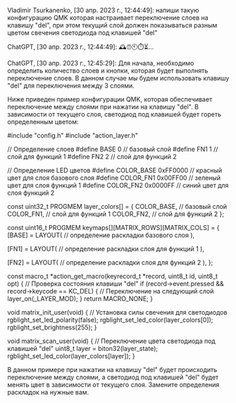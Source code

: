 Vladimir Tsurkanenko, [30 апр. 2023 г., 12:44:49]:
напиши такую конфигурацию QMK которая настраивает переключение слоев на клавишу "del", при этом текущий слой должен показываться разным цветом свечения светодиода под клавишей "del"

ChatGPT, [30 апр. 2023 г., 12:44:49]:
🕰️⏰🕙⏱️⏳...

ChatGPT, [30 апр. 2023 г., 12:45:29]:
Для начала, необходимо определить количество слоев и кнопки, которая будет выполнять переключение слоев. В данном случае мы будем использовать клавишу "del" для переключения между 3 слоями.

Ниже приведен пример конфигурации QMK, которая обеспечивает переключение между слоями при нажатии на клавишу "del". В зависимости от текущего слоя, светодиод под клавишей будет гореть определенным цветом:

#include "config.h"
#include "action_layer.h"

// Определение слоев
#define BASE 0 // базовый слой
#define FN1 1 // слой для функций 1
#define FN2 2 // слой для функций 2

// Определение LED цветов
#define COLOR_BASE 0xFF0000 // красный цвет для слоя базового слоя
#define COLOR_FN1 0x00FF00 // зеленый цвет для слоя функций 1
#define COLOR_FN2 0x0000FF // синий цвет для слоя функций 2

const uint32_t PROGMEM layer_colors[] = {
  COLOR_BASE, // базовый слой
  COLOR_FN1, // слой для функций 1
  COLOR_FN2, // слой для функций 2
};

const uint16_t PROGMEM keymaps[][MATRIX_ROWS][MATRIX_COLS] = {
  [BASE] = LAYOUT(
    // определение раскладки базового слоя
  ),

  [FN1] = LAYOUT(
    // определение раскладки слоя для функций 1
  ),

  [FN2] = LAYOUT(
    // определение раскладки слоя для функций 2
  ),
};

const macro_t *action_get_macro(keyrecord_t *record, uint8_t id, uint8_t opt) {
  // Проверка состояния клавиши "del"
  if (record->event.pressed && record->keycode == KC_DEL) {
    // Переключение на следующий слой
    layer_on(_LAYER_MOD);
  }
  return MACRO_NONE;
}

void matrix_init_user(void) {
  // Установка силы свечения для светодиодов
  rgblight_set_led_polarity(false);
  rgblight_set_led_color(layer_colors[0]);
  rgblight_set_brightness(255);
}

void matrix_scan_user(void) {
  // Переключение цвета светодиода под клавишей "del"
  uint8_t layer = biton32(layer_state);
  rgblight_set_led_color(layer_colors[layer]);
}


В данном примере при нажатии на клавишу "del" будет происходить переключение между слоями, а светодиод под клавишей "del" будет менять цвет в зависимости от текущего слоя. Замените определения раскладок на нужные вам.